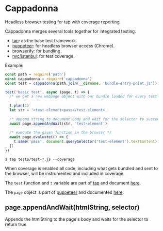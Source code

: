 # Cappadonna

Headless browser testing for tap with coverage reporting.

Cappadonna merges several tools together for integrated testing.

* [tap](http://www.node-tap.org/): as the base test framework.
* [puppeteer](https://github.com/GoogleChrome/puppeteer): for headless browser access (Chrome).
* [browserify](http://browserify.org/): for bundling.
* [nyc/istanbul](https://istanbul.js.org/): for test coverage.

Example:

```javascript
const path = require('path')
const cappadonna = require('cappadonna')
const test = cappadonna(path.join(__dirname, 'bundle-entry-point.js'))

test('basic test', async (page, t) => {
  /* we get a new webpage object with our bundle loaded for every test */
  
  t.plan(1)
  let str = '<test-element>pass</test-element>'
  
  /* append string to document.body and wait for the selector to succeed */
  await page.appendAndWait(str, 'test-element')
  
  /* execute the given function in the browser */
  await page.evaluate(() => {
    t.same('pass', document.querySelector('test-element').textContent)
  })
})
```
```
$ tap tests/test-*.js --coverage
```

When coverage is enabled all code, including what gets bundled and sent to the browser, will be instrumented and included in coverage.

The `test` function and `t` variable are part of [tap](http://www.node-tap.org) and document [here](http://www.node-tap.org/asserts/).

The `page` object is part of [puppeteer](https://github.com/GoogleChrome/puppeteer) and documented [here](https://github.com/GoogleChrome/puppeteer/blob/master/docs/api.md#class-page).

## page.appendAndWait(htmlString, selector)

Appends the htmlString to the page's body and waits for the selector to
return true.
